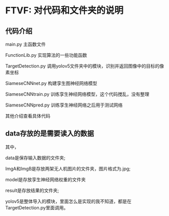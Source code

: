 # FTVF: 对代码和文件夹的说明

## 代码介绍

main.py    主函数文件

FunctionLib.py  实现算法的一些功能函数

TargetDetection.py  调用yolov5文件夹中的模块，识别并返回图像中的目标的像素坐标

SiameseCNNnet.py    构建孪生图神经网络模型

SiameseCNNtrain.py  训练孪生神经网络模型，这个代码搅乱，没有整理

SiameseCNNpred.py   训练孪生神经网络之后用于测试网络

其他介绍查看具体代码

## data存放的是需要读入的数据

其中，

data是保存输入数据的文件夹;

ImgA和ImgB是存放两架无人机图片的文件夹，图片格式为.jpg;

model是存放孪生神经网络权重的文件夹

result是存放结果的文件夹;

yolov5是整体导入的模块，里面怎么是实现的我不知道，都是在TargetDetection.py里面调用。

